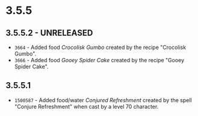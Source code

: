 # 3.5.5


## 3.5.5.2 - UNRELEASED

- `3664` - Added food _Crocolisk Gumbo_ created by the recipe "Crocolisk Gumbo".
- `3666` - Added food _Gooey Spider Cake_ created by the recipe "Gooey Spider Cake".


## 3.5.5.1

- `1500587` - Added food/water _Conjured Refreshment_ created by the spell "Conjure Refreshment" when cast by a level 70 character.
